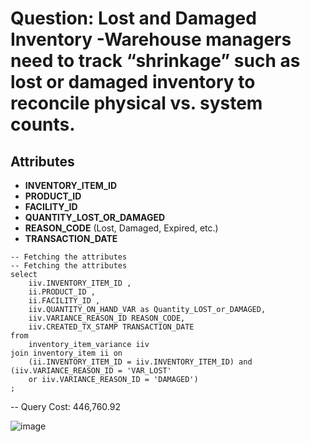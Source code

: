 # Question: Lost and Damaged Inventory -Warehouse managers need to track “shrinkage” such as lost or damaged inventory to reconcile physical vs. system counts.

## Attributes
- **INVENTORY_ITEM_ID**  
- **PRODUCT_ID**  
- **FACILITY_ID**  
- **QUANTITY_LOST_OR_DAMAGED**  
- **REASON_CODE** (Lost, Damaged, Expired, etc.)  
- **TRANSACTION_DATE**  

```
-- Fetching the attributes
-- Fetching the attributes
select
	iiv.INVENTORY_ITEM_ID ,
	ii.PRODUCT_ID ,
	ii.FACILITY_ID ,
	iiv.QUANTITY_ON_HAND_VAR as Quantity_LOST_or_DAMAGED,
	iiv.VARIANCE_REASON_ID REASON_CODE,
	iiv.CREATED_TX_STAMP TRANSACTION_DATE
from
	inventory_item_variance iiv
join inventory_item ii on
	(ii.INVENTORY_ITEM_ID = iiv.INVENTORY_ITEM_ID) and (iiv.VARIANCE_REASON_ID = 'VAR_LOST'
	or iiv.VARIANCE_REASON_ID = 'DAMAGED')
;
```


-- Query Cost: 446,760.92

![image](https://github.com/user-attachments/assets/2c15321d-2741-441f-96e3-a1282cdc2e25)

